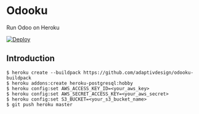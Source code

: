 # Odooku
Run Odoo on Heroku

[![Deploy](https://www.herokucdn.com/deploy/button.png)](https://heroku.com/deploy)

## Introduction

```
$ heroku create --buildpack https://github.com/adaptivdesign/odooku-buildpack
$ heroku addons:create heroku-postgresql:hobby
$ heroku config:set AWS_ACCESS_KEY_ID=<your_aws_key>
$ heroku config:set AWS_SECRET_ACCESS_KEY=<your_aws_secret>
$ heroku config:set S3_BUCKET=<your_s3_bucket_name>
$ git push heroku master
```
